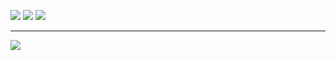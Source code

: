 ![](https://github-readme-stats.vercel.app/api/top-langs/?username=sikigasa&layout=compact&show_icons=true&theme=onedark)
![](http://github-profile-summary-cards.vercel.app/api/cards/repos-per-language?username=sikigasa&theme=onedark)
![](https://github-readme-stats.vercel.app/api?username=sikigasa&theme=onedark&show_icons=ture)
<hr>

![](https://github-profile-trophy.vercel.app/?username=sikigasa&theme=onedark)
<!--   <img alt="github contribute" width= "100%" src="http://github-profile-summary-cards.vercel.app/api/cards/profile-details?username=sikigasa&theme=github" /> -->

<!--
**sikigasa/sikigasa** is a ✨ _special_ ✨ repository because its `README.md` (this file) appears on your GitHub profile.

Here are some ideas to get you started:

- 🔭 I’m currently working on ...
- 🌱 I’m currently learning ...
- 👯 I’m looking to collaborate on ...
- 🤔 I’m looking for help with ...
- 💬 Ask me about ...
- 📫 How to reach me: ...
- 😄 Pronouns: ...
- ⚡ Fun fact: ...
-->
